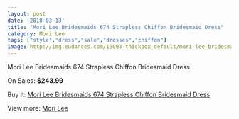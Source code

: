 ```yaml
---
layout: post
date: '2018-03-13'
title: "Mori Lee Bridesmaids 674 Strapless Chiffon Bridesmaid Dress"
category: Mori Lee
tags: ["style","dress","sale","dresses","chiffon"]
image: http://img.eudances.com/15003-thickbox_default/mori-lee-bridesmaids-674-strapless-chiffon-bridesmaid-dress.jpg
---
```

Mori Lee Bridesmaids 674 Strapless Chiffon Bridesmaid Dress

On Sales: **$243.99**
<a href="https://www.eudances.com/en/mori-lee/4462-mori-lee-bridesmaids-674-strapless-chiffon-bridesmaid-dress.html"><amp-img layout="responsive" width="600" height="600" src="//img.eudances.com/15003-thickbox_default/mori-lee-bridesmaids-674-strapless-chiffon-bridesmaid-dress.jpg" alt="Mori Lee Bridesmaids 674 Strapless Chiffon Bridesmaid Dress 0" /></a>
<a href="https://www.eudances.com/en/mori-lee/4462-mori-lee-bridesmaids-674-strapless-chiffon-bridesmaid-dress.html"><amp-img layout="responsive" width="600" height="600" src="//img.eudances.com/15004-thickbox_default/mori-lee-bridesmaids-674-strapless-chiffon-bridesmaid-dress.jpg" alt="Mori Lee Bridesmaids 674 Strapless Chiffon Bridesmaid Dress 1" /></a>

Buy it: [Mori Lee Bridesmaids 674 Strapless Chiffon Bridesmaid Dress](https://www.eudances.com/en/mori-lee/4462-mori-lee-bridesmaids-674-strapless-chiffon-bridesmaid-dress.html "Mori Lee Bridesmaids 674 Strapless Chiffon Bridesmaid Dress")

View more: [Mori Lee](https://www.eudances.com/en/65-mori-lee "Mori Lee")